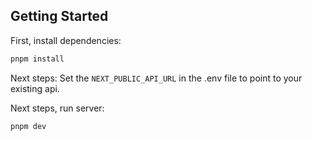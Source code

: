 
## Getting Started

First, install dependencies:
```bash
pnpm install
```

Next steps:
Set the ```NEXT_PUBLIC_API_URL``` in the .env file to point to your existing api.

Next steps, run server:
```bash
pnpm dev
```
